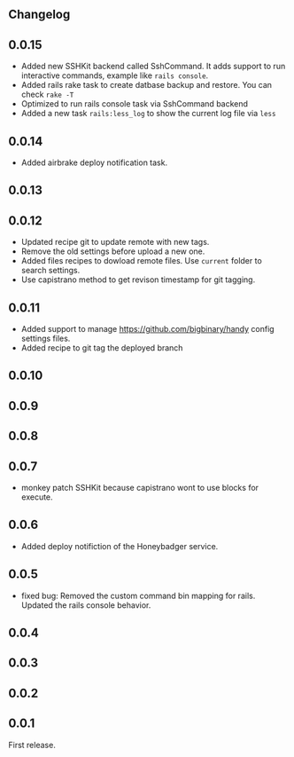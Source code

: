 ## Changelog

## 0.0.15

* Added new SSHKit backend called SshCommand. It adds support to run interactive commands, example like `rails console`.
* Added rails rake task to create datbase backup and restore. You can check `rake -T`
* Optimized to run rails console task via SshCommand backend
* Added a new task `rails:less_log` to show the current log file via `less`

## 0.0.14

* Added airbrake deploy notification task.

## 0.0.13

## 0.0.12

* Updated recipe git to update remote with new tags.
* Remove the old settings before upload a new one.
* Added files recipes to dowload remote files. Use `current` folder to search settings.
* Use capistrano method to get revison timestamp for git tagging.


## 0.0.11

* Added support to manage https://github.com/bigbinary/handy config settings files.
* Added recipe to git tag the deployed branch

## 0.0.10

## 0.0.9

## 0.0.8

## 0.0.7

* monkey patch SSHKit because capistrano wont to use blocks for execute.

## 0.0.6

* Added deploy notifiction of the Honeybadger service.

## 0.0.5

* fixed bug: Removed the custom command bin mapping for rails. Updated the rails console behavior.

## 0.0.4

## 0.0.3

## 0.0.2

## 0.0.1

First release.
